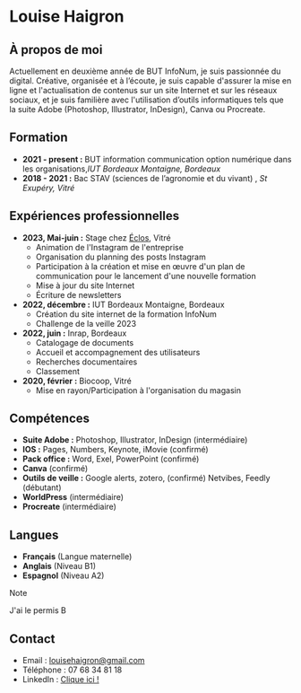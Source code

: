 # Louise Haigron

## À propos de moi
Actuellement en deuxième année de BUT InfoNum, je suis passionnée du digital. Créative, organisée et à l’écoute, je suis capable d'assurer la mise en ligne et l'actualisation de contenus sur un site Internet et sur les réseaux sociaux, et je suis familière avec l'utilisation d’outils informatiques tels que la suite Adobe (Photoshop, Illustrator, InDesign), Canva ou Procreate.

## Formation
- **2021 - present :** BUT information communication option numérique dans les organisations,*IUT Bordeaux Montaigne, Bordeaux*
- **2018 - 2021 :** Bac STAV (sciences de l’agronomie et du vivant) , *St Exupéry, Vitré*

## Expériences professionnelles
- **2023, Mai-juin :** Stage chez [Éclos](#), Vitré
  - Animation de l'Instagram de l'entreprise 
  - Organisation du planning des posts Instagram
  - Participation à la création et mise en œuvre d'un plan de communication pour le lancement d'une nouvelle formation
  - Mise à jour du site Internet 
  - Écriture de newsletters
- **2022, décembre :** IUT Bordeaux Montaigne, Bordeaux
  - Création du site internet de la formation InfoNum
  - Challenge de la veille 2023
- **2022, juin :** Inrap, Bordeaux
  - Catalogage de documents
  - Accueil et accompagnement des utilisateurs
  - Recherches documentaires
  - Classement
- **2020, février :** Biocoop, Vitré
  - Mise en rayon/Participation à l'organisation du magasin

## Compétences
- **Suite Adobe :** Photoshop, Illustrator, InDesign (intermédiaire)
- **IOS :** Pages, Numbers, Keynote, iMovie (confirmé)
- **Pack office :** Word, Exel, PowerPoint (confirmé)
- **Canva** (confirmé)
- **Outils de veille :** Google alerts, zotero, (confirmé) 
Netvibes, Feedly (débutant)
- **WorldPress** (intermédiaire)
- **Procreate** (intermédiaire)

## Langues
- **Français** (Langue maternelle)
- **Anglais** (Niveau B1)
- **Espagnol** (Niveau A2)

> [!NOTE]
> J'ai le permis B

## Contact
- Email : louisehaigron@gmail.com
- Téléphone : 07 68 34 81 18
- LinkedIn : [Clique ici !]([www.linkedin.com/in/louisehaigron])

